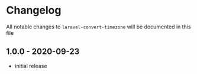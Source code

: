 # Changelog

All notable changes to `laravel-convert-timezone` will be documented in this file

## 1.0.0 - 2020-09-23

- initial release
